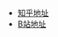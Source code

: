 * [知乎地址](https://zhuanlan.zhihu.com/p/45516367)
* [B站地址](https://www.bilibili.com/video/av32598744)

